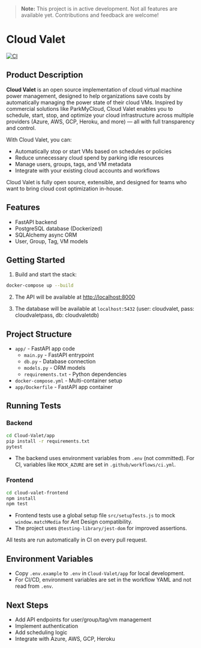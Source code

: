 > **Note:** This project is in active development. Not all features are available yet. Contributions and feedback are welcome!

# Cloud Valet

[![CI](https://github.com/patilk234/cloud-valet/actions/workflows/ci.yml/badge.svg)](https://github.com/patilk234/cloud-valet/actions/workflows/ci.yml)

## Product Description

**Cloud Valet** is an open source implementation of cloud virtual machine power management, designed to help organizations save costs by automatically managing the power state of their cloud VMs. Inspired by commercial solutions like ParkMyCloud, Cloud Valet enables you to schedule, start, stop, and optimize your cloud infrastructure across multiple providers (Azure, AWS, GCP, Heroku, and more) — all with full transparency and control.

With Cloud Valet, you can:
- Automatically stop or start VMs based on schedules or policies
- Reduce unnecessary cloud spend by parking idle resources
- Manage users, groups, tags, and VM metadata
- Integrate with your existing cloud accounts and workflows

Cloud Valet is fully open source, extensible, and designed for teams who want to bring cloud cost optimization in-house.

## Features
- FastAPI backend
- PostgreSQL database (Dockerized)
- SQLAlchemy async ORM
- User, Group, Tag, VM models

## Getting Started

1. Build and start the stack:

```bash
docker-compose up --build
```

2. The API will be available at [http://localhost:8000](http://localhost:8000)

3. The database will be available at `localhost:5432` (user: cloudvalet, pass: cloudvaletpass, db: cloudvaletdb)

## Project Structure

- `app/` - FastAPI app code
  - `main.py` - FastAPI entrypoint
  - `db.py` - Database connection
  - `models.py` - ORM models
  - `requirements.txt` - Python dependencies
- `docker-compose.yml` - Multi-container setup
- `app/Dockerfile` - FastAPI app container

## Running Tests

### Backend

```bash
cd Cloud-Valet/app
pip install -r requirements.txt
pytest
```
- The backend uses environment variables from `.env` (not committed). For CI, variables like `MOCK_AZURE` are set in `.github/workflows/ci.yml`.

### Frontend

```bash
cd cloud-valet-frontend
npm install
npm test
```
- Frontend tests use a global setup file `src/setupTests.js` to mock `window.matchMedia` for Ant Design compatibility.
- The project uses `@testing-library/jest-dom` for improved assertions.

All tests are run automatically in CI on every pull request.

## Environment Variables
- Copy `.env.example` to `.env` in `Cloud-Valet/app` for local development.
- For CI/CD, environment variables are set in the workflow YAML and not read from `.env`.

## Next Steps
- Add API endpoints for user/group/tag/vm management
- Implement authentication
- Add scheduling logic
- Integrate with Azure, AWS, GCP, Heroku